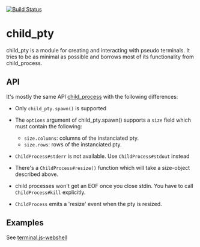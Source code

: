 [![Build Status](https://travis-ci.org/Gottox/child_pty.png)](https://travis-ci.org/Gottox/child_pty)


child_pty
=========

child_pty is a module for creating and interacting with pseudo terminals. It
tries to be as minimal as possible and borrows most of its functionality from
child_process.

API
---

It's mostly the same API
[child_process](http://nodejs.org/api/child_process.html) with the following
differences:

* Only ```child_pty.spawn()``` is supported

* The ```options``` argument of child_pty.spawn() supports a ```size``` field
  which must contain the following:
  * ```size.columns```: columns of the instanciated pty.
  * ```size.rows```: rows of the instanciated pty.
  
* ```ChildProcess#stderr``` is not available. Use ```ChildProcess#stdout```
  instead

* There's a ```ChildProcess#resize()``` function which will take a size-object
  described above.

* child processes won't get an EOF once you close stdin. You have to call
  ```ChildProcess#kill``` explicitly.

* ```ChildProcess``` emits a 'resize' event when the pty is resized.

Examples
--------

See [terminal.js-webshell](http://github.com/Gottox/terminal.js-webshell)
